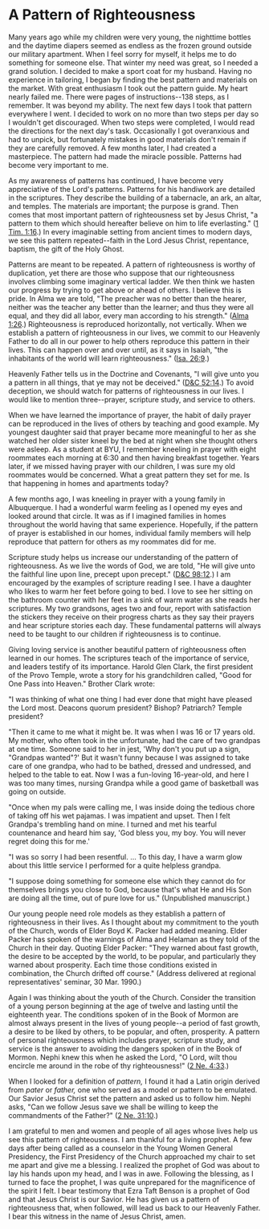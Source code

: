 # A Pattern of Righteousness

Many years ago while my children were very young, the nighttime bottles and
the daytime diapers seemed as endless as the frozen ground outside our
military apartment. When I feel sorry for myself, it helps me to do something
for someone else. That winter my need was great, so I needed a grand solution.
I decided to make a sport coat for my husband. Having no experience in
tailoring, I began by finding the best pattern and materials on the market.
With great enthusiasm I took out the pattern guide. My heart nearly failed me.
There were pages of instructions--138 steps, as I remember. It was beyond my
ability. The next few days I took that pattern everywhere I went. I decided to
work on no more than two steps per day so I wouldn't get discouraged. When two
steps were completed, I would read the directions for the next day's task.
Occasionally I got overanxious and had to unpick, but fortunately mistakes in
good materials don't remain if they are carefully removed. A few months later,
I had created a masterpiece. The pattern had made the miracle possible.
Patterns had become very important to me.

As my awareness of patterns has continued, I have become very appreciative of
the Lord's patterns. Patterns for his handiwork are detailed in the
scriptures. They describe the building of a tabernacle, an ark, an altar, and
temples. The materials are important; the purpose is grand. Then comes that
most important pattern of righteousness set by Jesus Christ, "a pattern to
them which should hereafter believe on him to life everlasting." ([1 Tim.
1:16](https://www.lds.org/scriptures/nt/1-tim/1.16?lang=eng#15).) In every
imaginable setting from ancient times to modern days, we see this pattern
repeated--faith in the Lord Jesus Christ, repentance, baptism, the gift of the
Holy Ghost.

Patterns are meant to be repeated. A pattern of righteousness is worthy of
duplication, yet there are those who suppose that our righteousness involves
climbing some imaginary vertical ladder. We then think we hasten our progress
by trying to get above or ahead of others. I believe this is pride. In Alma we
are told, "The preacher was no better than the hearer, neither was the teacher
any better than the learner; and thus they were all equal, and they did all
labor, every man according to his strength." ([Alma
1:26](https://www.lds.org/scriptures/bofm/alma/1.26?lang=eng#25).)
Righteousness is reproduced horizontally, not vertically. When we establish a
pattern of righteousness in our lives, we commit to our Heavenly Father to do
all in our power to help others reproduce this pattern in their lives. This
can happen over and over until, as it says in Isaiah, "the inhabitants of the
world will learn righteousness." ([Isa.
26:9](https://www.lds.org/scriptures/ot/isa/26.9?lang=eng#8).)

Heavenly Father tells us in the Doctrine and Covenants, "I will give unto you
a pattern in all things, that ye may not be deceived." ([D&amp;C
52:14](https://www.lds.org/scriptures/dc-testament/dc/52.14?lang=eng#13).) To
avoid deception, we should watch for patterns of righteousness in our lives. I
would like to mention three--prayer, scripture study, and service to others.

When we have learned the importance of prayer, the habit of daily prayer can
be reproduced in the lives of others by teaching and good example. My youngest
daughter said that prayer became more meaningful to her as she watched her
older sister kneel by the bed at night when she thought others were asleep. As
a student at BYU, I remember kneeling in prayer with eight roommates each
morning at 6:30 and then having breakfast together. Years later, if we missed
having prayer with our children, I was sure my old roommates would be
concerned. What a great pattern they set for me. Is that happening in homes
and apartments today?

A few months ago, I was kneeling in prayer with a young family in Albuquerque.
I had a wonderful warm feeling as I opened my eyes and looked around that
circle. It was as if I imagined families in homes throughout the world having
that same experience. Hopefully, if the pattern of prayer is established in
our homes, individual family members will help reproduce that pattern for
others as my roommates did for me.

Scripture study helps us increase our understanding of the pattern of
righteousness. As we live the words of God, we are told, "He will give unto
the faithful line upon line, precept upon precept." ([D&amp;C
98:12](https://www.lds.org/scriptures/dc-testament/dc/98.12?lang=eng#11).) I
am encouraged by the examples of scripture reading I see. I have a daughter
who likes to warm her feet before going to bed. I love to see her sitting on
the bathroom counter with her feet in a sink of warm water as she reads her
scriptures. My two grandsons, ages two and four, report with satisfaction the
stickers they receive on their progress charts as they say their prayers and
hear scripture stories each day. These fundamental patterns will always need
to be taught to our children if righteousness is to continue.

Giving loving service is another beautiful pattern of righteousness often
learned in our homes. The scriptures teach of the importance of service, and
leaders testify of its importance. Harold Glen Clark, the first president of
the Provo Temple, wrote a story for his grandchildren called, "Good for One
Pass into Heaven." Brother Clark wrote:

"I was thinking of what one thing I had ever done that might have pleased the
Lord most. Deacons quorum president? Bishop? Patriarch? Temple president?

"Then it came to me what it might be. It was when I was 16 or 17 years old. My
mother, who often took in the unfortunate, had the care of two grandpas at one
time. Someone said to her in jest, 'Why don't you put up a sign, "Grandpas
wanted"?' But it wasn't funny because I was assigned to take care of one
grandpa, who had to be bathed, dressed and undressed, and helped to the table
to eat. Now I was a fun-loving 16-year-old, and here I was too many times,
nursing Grandpa while a good game of basketball was going on outside.

"Once when my pals were calling me, I was inside doing the tedious chore of
taking off his wet pajamas. I was impatient and upset. Then I felt Grandpa's
trembling hand on mine. I turned and met his tearful countenance and heard him
say, 'God bless you, my boy. You will never regret doing this for me.'

"I was so sorry I had been resentful. ... To this day, I have a warm glow about
this little service I performed for a quite helpless grandpa.

"I suppose doing something for someone else which they cannot do for
themselves brings you close to God, because that's what He and His Son are
doing all the time, out of pure love for us." (Unpublished manuscript.)

Our young people need role models as they establish a pattern of righteousness
in their lives. As I thought about my commitment to the youth of the Church,
words of Elder Boyd K. Packer had added meaning. Elder Packer has spoken of
the warnings of Alma and Helaman as they told of the Church in their day.
Quoting Elder Packer: "They warned about fast growth, the desire to be
accepted by the world, to be popular, and particularly they warned about
prosperity. Each time those conditions existed in combination, the Church
drifted off course." (Address delivered at regional representatives' seminar,
30 Mar. 1990.)

Again I was thinking about the youth of the Church. Consider the transition of
a young person beginning at the age of twelve and lasting until the eighteenth
year. The conditions spoken of in the Book of Mormon are almost always present
in the lives of young people--a period of fast growth, a desire to be liked by
others, to be popular, and often, prosperity. A pattern of personal
righteousness which includes prayer, scripture study, and service is the
answer to avoiding the dangers spoken of in the Book of Mormon. Nephi knew
this when he asked the Lord, "O Lord, wilt thou encircle me around in the robe
of thy righteousness!" ([2 Ne.
4:33](https://www.lds.org/scriptures/bofm/2-ne/4.33?lang=eng#32).)

When I looked for a definition of _pattern,_ I found it had a Latin origin
derived from _pater_ or _father,_ one who served as a model or pattern to be
emulated. Our Savior Jesus Christ set the pattern and asked us to follow him.
Nephi asks, "Can we follow Jesus save we shall be willing to keep the
commandments of the Father?" ([2 Ne.
31:10](https://www.lds.org/scriptures/bofm/2-ne/31.10?lang=eng#9).)

I am grateful to men and women and people of all ages whose lives help us see
this pattern of righteousness. I am thankful for a living prophet. A few days
after being called as a counselor in the Young Women General Presidency, the
First Presidency of the Church approached my chair to set me apart and give me
a blessing. I realized the prophet of God was about to lay his hands upon my
head, and I was in awe. Following the blessing, as I turned to face the
prophet, I was quite unprepared for the magnificence of the spirit I felt. I
bear testimony that Ezra Taft Benson is a prophet of God and that Jesus Christ
is our Savior. He has given us a pattern of righteousness that, when followed,
will lead us back to our Heavenly Father. I bear this witness in the name of
Jesus Christ, amen.

